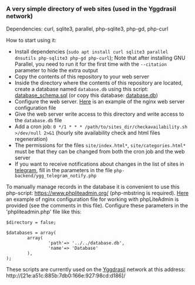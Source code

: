 ### A very simple directory of web sites (used in the Yggdrasil network)

Dependencies: curl, sqlite3, parallel, php-sqlite3, php-gd, php-curl

How to start using it:
 * Install dependencies (`sudo apt install curl sqlite3 parallel dnsutils php-sqlite3 php-gd php-curl`); Note that after installing GNU Parallel, you need to run it for the first time with the `--citation` parameter to hide the extra output
 * Copy the contents of this repository to your web server
 * Inside the directory where the contents of this repository are located, create a database named `database.db` using this script: [database_schema.sql](database_schema.sql) (or copy this database: [database.db](db_example/database.db))
 * Configure the web server. [Here](nginx/sites_dir.conf) is an example of the nginx web server configuration file
 * Give the web server write access to this directory and write access to the `database.db` file
 * Add a cron job: `0 */1 * * * /path/to/sites_dir/checkavailability.sh >/dev/null 2>&1` (hourly site availability check and html files regeneration)
 * The permissions for the files `site/index.html*`, `site/categories.html*` must be that they can be changed from both the cron job and the web server 
 * If you want to receive notifications about changes in the list of sites in [telegram](https://telegram.org/), fill in the parameters in the file `php-backend/ygg_telegram_notify.php`

To manually manage records in the database it is convenient to use this php-script: https://www.phpliteadmin.org/ (php-mbstring is required).
[Here](nginx/sites_dir_psqla.conf) an example of nginx configuration file for working with phpLiteAdmin is provided (see the comments in this file).
Configure these parameters in the 'phpliteadmin.php' file like this:
```
$directory = false;

$databases = array(
        array(
                'path'=> '../../database.db',
                'name'=> 'Database'
        ),
);
```

These scripts are currently used on the [Yggdrasil](https://yggdrasil-network.github.io/) network at this address: http://[21e:a51c:885b:7db0:166e:927:98cd:d186]/
